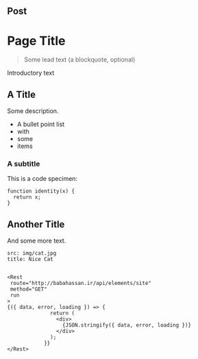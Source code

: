 ## Post
# Page Title

> Some lead text (a blockquote, optional)

Introductory text

## A Title

Some description.

- A bullet point list
- with
- some
- items

### A subtitle

This is a code specimen:

```code
function identity(x) {
  return x;
}
```

## Another Title

And some more text.

```image
src: img/cat.jpg
title: Nice Cat
```

```react

<Rest 
 route="http://babahassan.ir/api/elements/site"
 method="GET"
 run
>
{({ data, error, loading }) => { 
              return (
                <div>
                  {JSON.stringify({ data, error, loading })}
                </div>
              );
            }}
</Rest>
```